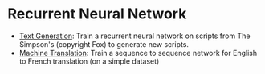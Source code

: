 # Recurrent Neural Network

* [Text Generation](https://github.com/rezadodge/deep_learning/tree/master/RNN/tv-script-generation): Train a recurrent neural network on scripts from The Simpson's (copyright Fox) to generate new scripts.
* [Machine Translation](https://github.com/rezadodge/deep_learning/tree/master/RNN/language-translation): Train a sequence to sequence network for English to French translation (on a simple dataset)
